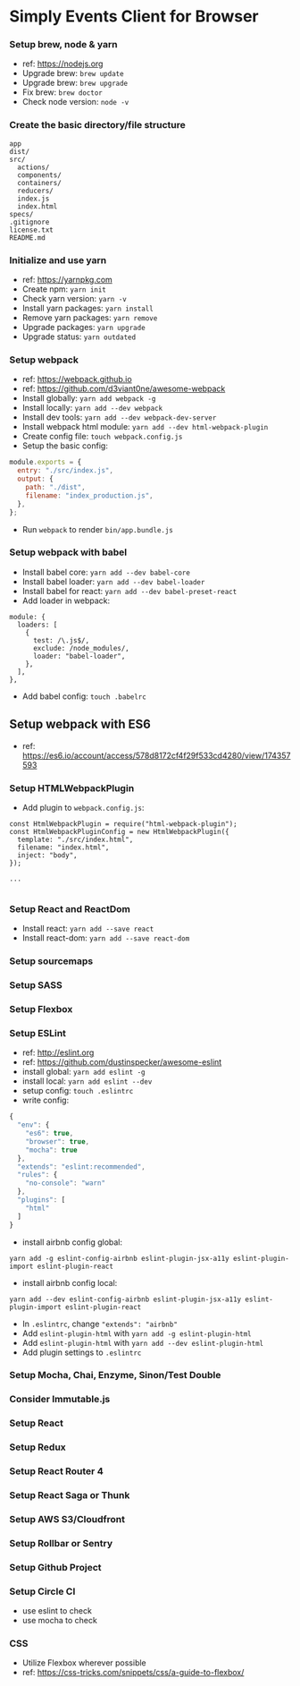 # Simply Events Client for Browser

### Setup brew, node & yarn

* ref: https://nodejs.org
* Upgrade brew: `brew update`
* Upgrade brew: `brew upgrade`
* Fix brew: `brew doctor`
* Check node version: `node -v`

### Create the basic directory/file structure

```
app
dist/
src/
  actions/
  components/
  containers/
  reducers/
  index.js
  index.html
specs/
.gitignore
license.txt
README.md
```

### Initialize and use yarn

* ref: https://yarnpkg.com
* Create npm: `yarn init`
* Check yarn version: `yarn -v`
* Install yarn packages: `yarn install`
* Remove yarn packages: `yarn remove`
* Upgrade packages: `yarn upgrade`
* Upgrade status: `yarn outdated`

### Setup webpack

* ref: https://webpack.github.io
* ref: https://github.com/d3viant0ne/awesome-webpack
* Install globally: `yarn add webpack -g`
* Install locally: `yarn add --dev webpack`
* Install dev tools: `yarn add --dev webpack-dev-server`
* Install webpack html module: `yarn add --dev html-webpack-plugin`
* Create config file: `touch webpack.config.js`
* Setup the basic config:

```js
module.exports = {
  entry: "./src/index.js",
  output: {
    path: "./dist",
    filename: "index_production.js",
  },
};
```

* Run `webpack` to render `bin/app.bundle.js`

### Setup webpack with babel

* Install babel core: `yarn add --dev babel-core`
* Install babel loader: `yarn add --dev babel-loader`
* Install babel for react: `yarn add --dev babel-preset-react`
* Add loader in webpack:

```
module: {
  loaders: [
    {
      test: /\.js$/,
      exclude: /node_modules/,
      loader: "babel-loader",
    },
  ],
},
```

* Add babel config: `touch .babelrc`

## Setup webpack with ES6

* ref: https://es6.io/account/access/578d8172cf4f29f533cd4280/view/174357593

### Setup HTMLWebpackPlugin

* Add plugin to `webpack.config.js`:

```
const HtmlWebpackPlugin = require("html-webpack-plugin");
const HtmlWebpackPluginConfig = new HtmlWebpackPlugin({
  template: "./src/index.html",
  filename: "index.html",
  inject: "body",
});

...


```


### Setup React and ReactDom

* Install react: `yarn add --save react`
* Install react-dom: `yarn add --save react-dom`

### Setup sourcemaps
### Setup SASS
### Setup Flexbox

### Setup ESLint

* ref: http://eslint.org
* ref: https://github.com/dustinspecker/awesome-eslint
* install global: `yarn add eslint -g`
* install local: `yarn add eslint --dev`
* setup config: `touch .eslintrc`
* write config:

```js
{
  "env": {
    "es6": true,
    "browser": true,
    "mocha": true
  },
  "extends": "eslint:recommended",
  "rules": {
    "no-console": "warn"
  },
  "plugins": [
    "html"
  ]
}
```

  * install airbnb config global:

```
yarn add -g eslint-config-airbnb eslint-plugin-jsx-a11y eslint-plugin-import eslint-plugin-react
```

  * install airbnb config local:

```
yarn add --dev eslint-config-airbnb eslint-plugin-jsx-a11y eslint-plugin-import eslint-plugin-react
```

* In `.eslintrc`, change `"extends": "airbnb"`
* Add `eslint-plugin-html` with `yarn add -g eslint-plugin-html`
* Add `eslint-plugin-html` with `yarn add --dev eslint-plugin-html`
* Add plugin settings to `.eslintrc`

### Setup Mocha, Chai, Enzyme, Sinon/Test Double
### Consider Immutable.js
### Setup React
### Setup Redux
### Setup React Router 4
### Setup React Saga or Thunk
### Setup AWS S3/Cloudfront
### Setup Rollbar or Sentry
### Setup Github Project
### Setup Circle CI

* use eslint to check
* use mocha to check

### CSS

* Utilize Flexbox wherever possible
* ref: https://css-tricks.com/snippets/css/a-guide-to-flexbox/
